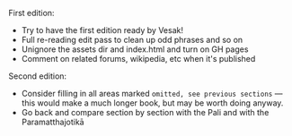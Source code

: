 First edition:
* Try to have the first edition ready by Vesak!
* Full re-reading edit pass to clean up odd phrases and so on
* Unignore the assets dir and index.html and turn on GH pages
* Comment on related forums, wikipedia, etc when it's published

Second edition:
* Consider filling in all areas marked `omitted, see previous sections` — this
  would make a much longer book, but may be worth doing anyway.
* Go back and compare section by section with the Pali and with the
  Paramatthajotikā
